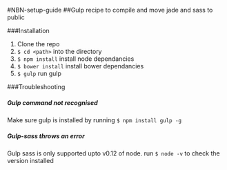#NBN-setup-guide
##Gulp recipe to compile and move jade and sass to public

###Installation
1. Clone the repo
2. `$ cd <path>` into the directory
3. `$ npm install` install node dependancies
4. `$ bower install` install bower dependancies
5. `$ gulp` run gulp

###Troubleshooting

##### Gulp command not recognised
Make sure gulp is installed by running `$ npm install gulp -g`

##### Gulp-sass throws an error
Gulp sass is only supported upto v0.12 of node. run `$ node -v` to check the version installed